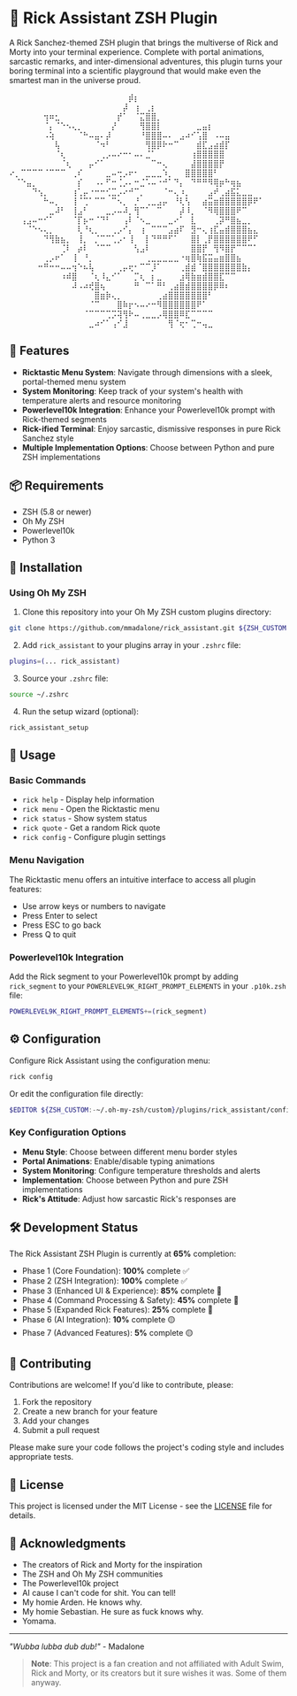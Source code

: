# 🧪 Rick Assistant ZSH Plugin

A Rick Sanchez-themed ZSH plugin that brings the multiverse of Rick and Morty into your terminal experience. Complete with portal animations, sarcastic remarks, and inter-dimensional adventures, this plugin turns your boring terminal into a scientific playground that would make even the smartest man in the universe proud.


⠀⠀⠀⠀⠀⠀⠀⠀⠀⠀⠀⠀⠀⠀⠀⠀⠀⠀⠀⠀⠀⡾⡆⠀⠀⠀⠀⠀⠀⠀⠀⠀⠀⠀⠀⠀⠀⠀⠀⠀⠀⠀⠀⠀⠀
⠀⠀⠀⠀⠀⠀⠀⠀⠀⠀⠀⠀⠀⠀⠀⠀⠀⠀⠀⠀⡼⠀⢰⠀⢀⡆⠀⠀⠀⠀⠀⠀⠀⠀⠀⠀⠀⠀⠀⠀⠀⠀⠀⠀⠀
⠀⠀⠀⠀⠀⠀⢲⠶⣂⠀⠀⠀⠀⠀⠀⠀⠀⠀⠀⡞⠁⠀⠈⣍⣿⣿⡀⠀⠀⠀⠀⠀⠀⠀⠀⠀⠀⠀⠀⠀⠀⠀⠀⠀⠀
⠀⠀⠀⠀⠀⠀⠈⡄⠈⠑⠢⢄⡀⠀⠀⠀⠀⠀⡜⠀⠀⠀⠀⢻⣿⣿⡇⠀⠀⠀⠀⠀⠀⣀⣤⡆⠀⠀⠀⠀⠀⠀⠀⠀⠀
⠀⠀⠀⠀⠀⠀⠠⢵⠀⠀⠀⠀⠈⠓⠤⣤⠄⡼⠀⠀⠀⠀⠀⠘⣿⣿⣿⠤⠄⠀⣠⠴⠊⢡⣿⠀⠠⠤⣤⠀⠀⠀⠀⠀⠀
⠀⠀⠀⠀⠀⠀⠀⠀⢧⠀⠀⠀⠀⠀⠀⠈⠲⠃⠀⠀⠀⠀⠀⠀⢻⣿⡿⠗⠒⠉⠀⠀⠀⣾⣏⣠⣴⣾⡏⠀⠀⠀⠀⠀⠀
⠀⠀⠀⠀⠀⠀⠀⠀⠈⢆⠀⠀⠀⠀⠀⠀⢀⡠⠤⠔⠒⠂⠤⠄⣈⠁⠀⠀⠀⠀⠀⠀⢰⣿⣿⣿⣿⣿⠀⠀⠀⠀⠀⠀⠀
⠀⠀⠀⠀⠀⠀⠀⠀⠀⠈⢆⠀⠀⠀⡤⠊⠁⠀⠀⠀⠀⠀⠀⠀⠀⠉⠒⢄⠀⠀⠀⠀⣼⣿⣿⣿⣿⡟⠀⠀⠀⠀⠀⠀⠀
⠔⡀⠉⠉⠉⠉⠈⠉⠉⠉⠀⢀⠎⠀⠀⠀⠀⣀⠤⢒⡠⠖⠂⠀⣀⣀⣀⠱⡀⠀⠀⣿⣿⣿⣿⣿⠃⠀⠀⠀⠀⠀⠀⠀
⠀⠈⠑⣤⡀⠀⠀⠀⠀⠀⠀⠀⡎⠀⠀⠠⠄⠋⠒⢈⡠⠄⠒⣈⠡⠤⠐⠚⠁⠙⡄⠀⠙⠛⠛⠻⢿⡶⠓⢶⣦⠀⠀⠀⠀
⠀⠀⠀⠀⠙⢢⡀⠀⠀⠀⠀⢰⢁⡤⠐⠒⠒⢊⣉⡠⠔⠚⠉⡀⠀⠀⠀⠈⠒⢄⠰⡀⠀⠀⠀⣠⠞⢀⣴⣯⣅⣀⣀⠀⠀
⠀⠀⠀⠀⠀⠀⠓⠤⡀⠀⠀⢸⠈⢉⠁⠉⠉⠀⠉⠢⡀⠀⡘⠀⢀⣀⣠⡤⠀⠘⢇⢣⠀⠀⣴⣭⣶⣿⣿⣿⣿⣿⡿⠟⠁
⠀⠀⠀⠀⠀⠀⠀⣀⠼⠃⠀⢸⣠⠃⠀⠀⠀⣀⡠⠤⠼⡀⢻⠉⠁⠀⠉⠀⠀⠀⡼⠸⡀⠀⠈⠻⢿⣿⣿⣿⠟⠉⠀⠀⠀
⠀⠀⢠⣠⠤⠒⠊⠁⠀⠀⠀⠈⡏⡦⠒⠈⠙⠃⠀⠀⢠⠇⠈⠢⣀⠀⠀⠀⣀⠔⠁⠀⣇⠀⠀⠀⢀⡽⠛⣿⣦⣀⡀⠀⠀
⠀⠀⠀⠈⠑⠢⢄⡀⠀⠀⠀⠀⢇⠘⢆⡀⠀⠀⢀⡠⠊⡄⠀⢰⠀⠉⠉⠉⣠⣴⠏⠀⣻⠒⢄⢰⣏⣤⣾⣿⣿⣿⣦⣄⠀
⠀⠀⠀⠀⠀⠀⠙⢻⣷⣦⡀⠀⢸⡀⠀⡈⠉⠉⢁⡠⠂⢸⠀⠀⡇⠙⠛⠛⠋⠁⠀⠀⣿⡇⢀⡟⣿⣿⣿⣿⣿⣿⠟⠋⠀
⠀⠀⠀⠀⠀⠀⠀⠀⠀⢈⠇⠀⡴⠇⠀⠈⠉⠉⠀⠀⠀⠀⢣⣠⠇⠀⠀⠀⠀⠀⠀⠀⣿⣿⡟⠀⢻⠻⣿⡟⠉⠉⠉⠁⠀
⠀⠀⠀⠀⠀⠀⢀⡠⠖⠁⠀⢸⠀⠘⡀⠀⠀⠀⠀⠀⠀⠀⠀⠀⢀⣀⣀⣀⣀⣀⠐⢶⣿⢷⣯⣭⣤⣶⣿⣿⣦⠀⠀⠀⠀
⠀⠀⠀⠀⠀⠒⠛⠒⠒⠤⠤⢲⠑⠦⢧⠀⠀⠀⠀⢀⡤⢖⠂⠉⠉⡸⠁⠀⠀⠀⢀⣾⣾⠈⣿⣿⣿⣿⣿⣿⣿⣷⡄⠀⠀
⠀⠀⠀⠀⠀⠀⠀⠀⠀⠰⠾⣿⠀⠀⠈⢆⠸⣄⠊⠁⠀⠀⡉⢆⠀⡆⣀⠀⠀⠀⣰⢿⣷⣶⣾⣿⣿⣏⠉⠉⠀⠀⠀⠀⠀
⠀⠀⠀⠀⠀⠀⠀⠀⠀⠀⠀⠼⠠⠴⢞⣿⢦⠀⠀⠀⠀⠀⠛⠀⠉⠁⠛⠃⢀⣴⣿⣾⣿⣿⣿⣿⡿⠿⠆⠀⠀⠀⠀⠀⠀
⠀⠀⠀⠀⠀⠀⠀⠀⠀⠀⠀⠀⠀⠀⠀⣿⣶⡷⢄⡀⠀⠀⠀⠀⠀⠀⢀⣴⣿⣿⣿⣿⣿⣿⣿⠃⠀⠀⠀⠀⠀⠀⠀⠀⠀
⠀⠀⠀⠀⠀⠀⠀⠀⠀⠀⠀⠀⠀⠀⠈⠉⠀⠀⠀⣿⠷⡖⠢⠤⠔⠒⠻⣿⣿⣿⣿⣿⣿⠟⠁⠀⠀⠀⠀⠀⠀⠀⠀⠀⠀
⠀⠀⠀⠀⠀⠀⠀⠀⠀⠀⠀⠀⠀⠈⠉⠉⠉⢉⡩⢽⢻⠗⠤⢀⣀⣀⡠⢿⣿⣿⠿⣏⠉⠉⠉⠉⠀⠀⠀⠀⠀⠀⠀⠀⠀
⠀⠀⠀⠀⠀⠀⠀⠀⠀⠀⠀⠀⠀⠀⣀⠴⠊⠁⢠⠊⣸⠀⠀⠀⠀⠀⠀⠀⢻⠈⢖⠂⢉⠒⢤⣀⠀⠀⠀⠀⠀⠀⠀⠀⠀


## 🚀 Features

- **Ricktastic Menu System**: Navigate through dimensions with a sleek, portal-themed menu system
- **System Monitoring**: Keep track of your system's health with temperature alerts and resource monitoring
- **Powerlevel10k Integration**: Enhance your Powerlevel10k prompt with Rick-themed segments
- **Rick-ified Terminal**: Enjoy sarcastic, dismissive responses in pure Rick Sanchez style
- **Multiple Implementation Options**: Choose between Python and pure ZSH implementations

## 📦 Requirements

- ZSH (5.8 or newer)
- Oh My ZSH
- Powerlevel10k
- Python 3

## 💾 Installation

### Using Oh My ZSH

1. Clone this repository into your Oh My ZSH custom plugins directory:

```bash
git clone https://github.com/mmadalone/rick_assistant.git ${ZSH_CUSTOM:-~/.oh-my-zsh/custom}/plugins/rick_assistant
```

2. Add `rick_assistant` to your plugins array in your `.zshrc` file:

```bash
plugins=(... rick_assistant)
```

3. Source your `.zshrc` file:

```bash
source ~/.zshrc
```

4. Run the setup wizard (optional):

```bash
rick_assistant_setup
```

## 🔧 Usage

### Basic Commands

- `rick help` - Display help information
- `rick menu` - Open the Ricktastic menu
- `rick status` - Show system status
- `rick quote` - Get a random Rick quote
- `rick config` - Configure plugin settings

### Menu Navigation

The Ricktastic menu offers an intuitive interface to access all plugin features:

- Use arrow keys or numbers to navigate
- Press Enter to select
- Press ESC to go back
- Press Q to quit

### Powerlevel10k Integration

Add the Rick segment to your Powerlevel10k prompt by adding `rick_segment` to your `POWERLEVEL9K_RIGHT_PROMPT_ELEMENTS` in your `.p10k.zsh` file:

```bash
POWERLEVEL9K_RIGHT_PROMPT_ELEMENTS+=(rick_segment)
```

## ⚙️ Configuration

Configure Rick Assistant using the configuration menu:

```bash
rick config
```

Or edit the configuration file directly:

```bash
$EDITOR ${ZSH_CUSTOM:-~/.oh-my-zsh/custom}/plugins/rick_assistant/config/rick_assistant.conf
```

### Key Configuration Options

- **Menu Style**: Choose between different menu border styles
- **Portal Animations**: Enable/disable typing animations
- **System Monitoring**: Configure temperature thresholds and alerts
- **Implementation**: Choose between Python and pure ZSH implementations
- **Rick's Attitude**: Adjust how sarcastic Rick's responses are

## 🛠️ Development Status

The Rick Assistant ZSH Plugin is currently at **65%** completion:

- Phase 1 (Core Foundation): **100%** complete ✅
- Phase 2 (ZSH Integration): **100%** complete ✅
- Phase 3 (Enhanced UI & Experience): **85%** complete 🔄
- Phase 4 (Command Processing & Safety): **45%** complete 🔄
- Phase 5 (Expanded Rick Features): **25%** complete 🔄
- Phase 6 (AI Integration): **10%** complete 🟡
- Phase 7 (Advanced Features): **5%** complete 🟡

## 📝 Contributing

Contributions are welcome! If you'd like to contribute, please:

1. Fork the repository
2. Create a new branch for your feature
3. Add your changes
4. Submit a pull request

Please make sure your code follows the project's coding style and includes appropriate tests.

## 📄 License

This project is licensed under the MIT License - see the [LICENSE](LICENSE) file for details.

## 🙏 Acknowledgments

- The creators of Rick and Morty for the inspiration
- The ZSH and Oh My ZSH communities
- The Powerlevel10k project
- AI cause I can't code for shit. You can tell!
- My homie Arden. He knows why.
- My homie Sebastian. He sure as fuck knows why.
- Yomama.
---

*"Wubba lubba dub dub!"* - Madalone

> **Note**: This project is a fan creation and not affiliated with Adult Swim, Rick and Morty, or its creators but it sure wishes it was. Some of them anyway.
